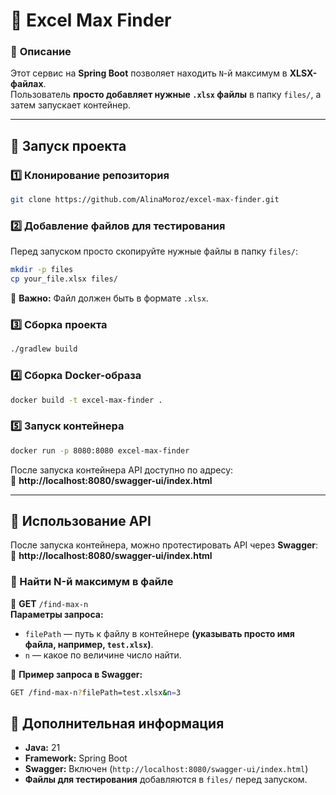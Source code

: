 

# 📝 Excel Max Finder

### 📌 **Описание**
Этот сервис на **Spring Boot** позволяет находить `N`-й максимум в **XLSX-файлах**.  
Пользователь **просто добавляет нужные `.xlsx` файлы** в папку `files/`, а затем запускает контейнер.

---

## 🚀 **Запуск проекта**

### **1️⃣ Клонирование репозитория**
```sh
git clone https://github.com/AlinaMoroz/excel-max-finder.git
```

### **2️⃣ Добавление файлов для тестирования**
Перед запуском просто скопируйте нужные файлы в папку `files/`:
```sh
mkdir -p files
cp your_file.xlsx files/
```
🔹 **Важно:** Файл должен быть в формате `.xlsx`.

### **3️⃣ Сборка проекта**
```sh
./gradlew build
```

### **4️⃣ Сборка Docker-образа**
```sh
docker build -t excel-max-finder .
```

### **5️⃣ Запуск контейнера**
```sh
docker run -p 8080:8080 excel-max-finder
```
После запуска контейнера API доступно по адресу:  
📌 **http://localhost:8080/swagger-ui/index.html**

---

## 📡 **Использование API**
После запуска контейнера, можно протестировать API через **Swagger**:  
📌 **http://localhost:8080/swagger-ui/index.html**

### **📌 Найти N-й максимум в файле**
🔹 **GET** `/find-max-n`  
**Параметры запроса:**
- `filePath` — путь к файлу в контейнере **(указывать просто имя файла, например, `test.xlsx`)**.
- `n` — какое по величине число найти.

📌 **Пример запроса в Swagger:**
```sh
GET /find-max-n?filePath=test.xlsx&n=3
```


## 📌 **Дополнительная информация**
- **Java:** 21
- **Framework:** Spring Boot
- **Swagger:** Включен (`http://localhost:8080/swagger-ui/index.html`)
- **Файлы для тестирования** добавляются в `files/` перед запуском.
